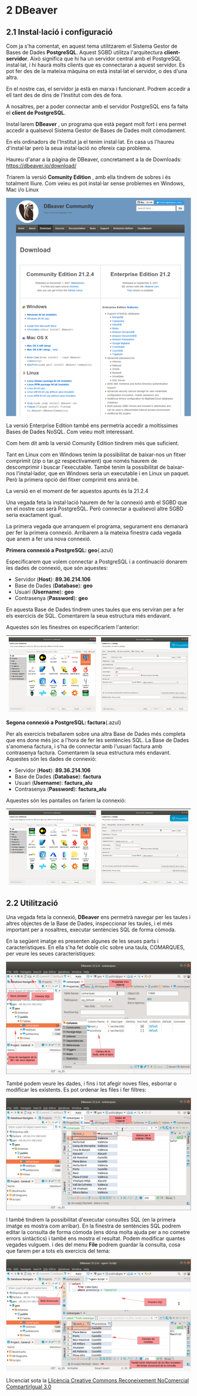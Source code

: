 # 2 DBeaver

## 2.1 Instal·lació i configuració

Com ja s'ha comentat, en aquest tema utilitzarem el Sistema Gestor de Bases de
Dades **PostgreSQL**. Aquest SGBD utilitza l'arquitectura **client-servidor**.
Això significa que hi ha un servidor central amb el PostgreSQL instal·lat, i
hi haurà molts clients que es connectaran a aquest servidor. Es pot fer des de
la mateixa màquina on està instal·lat el servidor, o des d'una altra.

En el nostre cas, el servidor ja està en marxa i funcionant. Podrem accedir a
ell tant des de dins de l'Institut com des de fora.

A nosaltres, per a poder connectar amb el servidor PostgreSQL ens fa falta el
**client de PostgreSQL**.

Instal·larem **DBeaver** , un programa que està pegant molt fort i ens permet
accedir a qualsevol Sistema Gestor de Bases de Dades molt còmodament.

En els ordinadors de l'Institut ja el tenim instal·lat. En casa us l'haureu
d'instal·lar però la seua instal·lació no ofereix cap problema.

Haureu d'anar a la pàgina de DBeaver, concretament a la de Downloads:
<https://dbeaver.io/download/>

Triarem la versió **Comunity Edition** , amb ella tindrem de sobres i és
totalment lliure. Com veieu es pot instal·lar sense problemes en Windows, Mac
i/o Linux

![](T6_1_3_1.png)

La versió Enterprise Edition també ens permetria accedir a moltíssimes Bases
de Dades NoSQL. Com veieu molt interessant.

Com hem dit amb la versió Comunity Edition tindrem més que suficient.

Tant en Linux com en Windows tenim la possibilitat de baixar-nos un fitxer
comprimit (zip o tar.gz respectivament) que només haurem de descomprimir i
buscar l'executable. També tenim la possibilitat de baixar-nos l'instal·lador,
que en Windows seria un executable i en Linux un paquet. Però la primera opció
del fitxer comprimit ens anirà bé.

La versió en el moment de fer aquestos apunts és la 21.2.4

Una vegada feta la instal·lació haurem de fer la connexió amb el SGBD que en
el nostre cas serà PostgreSQL. Però connectar a qualsevol altre SGBD seria
exactament igual.

La primera vegada que arranquem el programa, segurament ens demanarà per fer
la primera connexió. Arribarem a la mateixa finestra cada vegada que anem a
fer una nova connexió.

**Primera connexió a PostgreSQL: geo**{.azul}

Especificarem que volem connectar a PostgreSQL i a continuació donarem les
dades de connexió, que són aquestes:

  * Servidor (**Host**): **89.36.214.106**
  * Base de Dades (**Database**): **geo**
  * Usuari (**Username**): **geo**
  * Contrasenya (**Password**): **geo**

En aquesta Base de Dades tindrem unes taules que ens serviran per a fer els
exercicis de SQL. Comentarem la seua estructura més endavant.

Aquestes són les finestres on especificaríem l'anterior:

![](T6_1_3_2.png) | ![](T6_1_3_3.png)  
---|---  
  
**Segona connexió a PostgreSQL: factura**{.azul}

Per als exercicis treballarem sobre una altra Base de Dades més completa que
ens done més joc a l'hora de fer les sentències SQL. La Base de Dades
s'anomena factura, i s'ha de connectar amb l'usuari factura amb contrasenya
factura. Comentarem la seua estructura més endavant. Aquestes són les dades de
connexió:

  * Servidor (**Host**): **89.36.214.106**
  * Base de Dades (**Database**): **factura**
  * Usuari (**Username**): **factura_alu**
  * Contrasenya (**Password**): **factura_alu**

Aquestes són les pantalles on faríem la connexió:

![](T6_1_3_2.png) | ![](T6_1_3_4.png) 
---|---  

<!--
**<u>Exemple de connexió a Access: Empresa.accdb</u>**

Únicament a mode il·lustratiu anem a mostrar una altra connexió diferent a les
de PostgreSQL. Com que de moment només havíem treballat amb **Access** , anem
a intentar connectar amb la Base de Dades **Empresa.accdb** feta en el tema
anterior.

La connexió l'haurem de fer a **MS Access (UCanAccess)**. Després només haurem
de navegar per trobar la Base de Dades **Empresa.accdb**

Ací presentem les pantalles per a fer la connexió:

![](T6_1_1_4.png) | ![](T6_1_1_5.png)  
---|---  
-->  

## 2.2 Utilització

Una vegada feta la connexió, **DBeaver** ens permetrà navegar per les taules i
altres objectes de la Base de Dades, inspeccionar les taules, i el més
important per a nosaltres, executar sentències SQL de forma còmoda.

En la següent imatge es presenten algunes de les seues parts i
caracteristiques. En ella s'ha fet doble clic sobre una taula, COMARQUES, per
veure les seues característiques:

![](T6_1_4_1.png)

També podem veure les dades, i fins i tot afegir noves files, esborrar o
modificar les existents. Es pot ordenar les files i fer filtres:

![](T6_1_4_2.png)

I també tindrem la possibilitat d'executar consultes SQL (en la primera imatge
es mostra com arribar). En la finestra de sentències SQL podrem editar la
consulta de forma còmoda (ens dóna molta ajuda per a no cometre errors
sintàctics) i també ens mostra el resultat. Podem modificar quantes vegades
vulguem. i des del menu **File** podrem guardar la consulta, cosa que farem
per a tots els exercicis del tema:

![](T6_1_4_3.png)


Llicenciat sota la  [Llicència Creative Commons Reconeixement NoComercial
CompartirIgual 3.0](http://creativecommons.org/licenses/by-nc-sa/3.0/)

